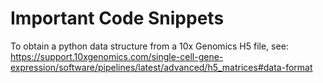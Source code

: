 # Important Code Snippets

To obtain a python data structure from a 10x Genomics H5 file, see:
https://support.10xgenomics.com/single-cell-gene-expression/software/pipelines/latest/advanced/h5_matrices#data-format
